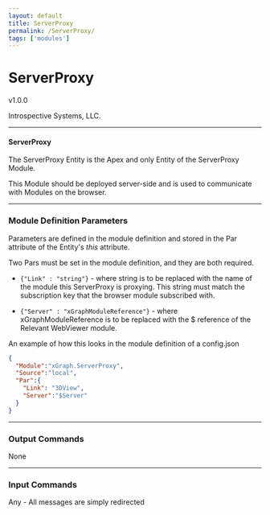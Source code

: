 ```yaml
---
layout: default
title: ServerProxy
permalink: /ServerProxy/
tags: ['modules']
---
```

# ServerProxy 

v1.0.0

Introspective Systems, LLC.


---
#### ServerProxy

The ServerProxy Entity is the Apex and only Entity of the ServerProxy Module.

This Module should be deployed server-side and is used to communicate with Modules on the browser.


---

### Module Definition Parameters

Parameters are defined in the module definition and stored in the Par attribute 
of the Entity's _this_ attribute.

Two Pars must be set in the module definition, and they are both required. 

- `{"Link" : "string"}`  - where string is to be replaced with the name of the module this ServerProxy is
proxying. This string must match the subscription key that the browser module subscribed with.

- `{"Server" : "xGraphModuleReference"}`  - where xGraphModuleReference is to be replaced with the $ reference of the Relevant WebViewer module.

An example of how this looks in the module definition of a config.json

``` json
{
  "Module":"xGraph.ServerProxy",
  "Source":"local",
  "Par":{
    "Link": "3DView",
    "Server":"$Server"
  }
}
```

---

### Output Commands

None


---

### Input Commands

Any - All messages are simply redirected